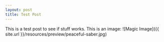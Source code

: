 ```yaml
---
layout: post
title: Test Post
---
```

This is a test post to see if stuff works.
This is an image:
![Magic Image]({{ site.url }}/resources/preview/peaceful-saber.jpg)
